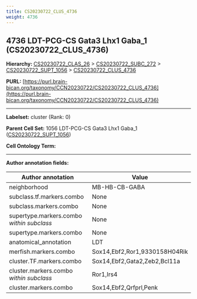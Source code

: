 ```yaml
---
title: CS20230722_CLUS_4736
weight: 4736
---
```

## 4736 LDT-PCG-CS Gata3 Lhx1 Gaba_1 (CS20230722_CLUS_4736)
<b>Hierarchy: </b>
[CS20230722_CLAS_26](../CS20230722_CLAS_26) >
[CS20230722_SUBC_272](../CS20230722_SUBC_272) >
[CS20230722_SUPT_1056](../CS20230722_SUPT_1056) >
[CS20230722_CLUS_4736](../CS20230722_CLUS_4736)

**PURL:** [https://purl.brain-bican.org/taxonomy/CCN20230722/CS20230722_CLUS_4736](https://purl.brain-bican.org/taxonomy/CCN20230722/CS20230722_CLUS_4736)

---


**Labelset:** cluster (Rank: 0)

**Parent Cell Set:** 1056 LDT-PCG-CS Gata3 Lhx1 Gaba_1 ([CS20230722_SUPT_1056](../CS20230722_SUPT_1056))



**Cell Ontology Term:** 

[MARKER GENES.]: #


---

[TRANSFERRED ANNOTATIONS.]: #


[AUTHOR ANNOTATION FIELDS.]: #


**Author annotation fields:**

| Author annotation | Value |
|-------------------|-------|
|neighborhood|MB-HB-CB-GABA|
|subclass.tf.markers.combo|None|
|subclass.markers.combo|None|
|supertype.markers.combo _within subclass_|None|
|supertype.markers.combo|None|
|anatomical_annotation|LDT|
|merfish.markers.combo|Sox14,Ebf2,Ror1,9330158H04Rik|
|cluster.TF.markers.combo|Sox14,Ebf2,Gata2,Zeb2,Bcl11a|
|cluster.markers.combo _within subclass_|Ror1,Irs4|
|cluster.markers.combo|Sox14,Ebf2,Qrfprl,Penk|

